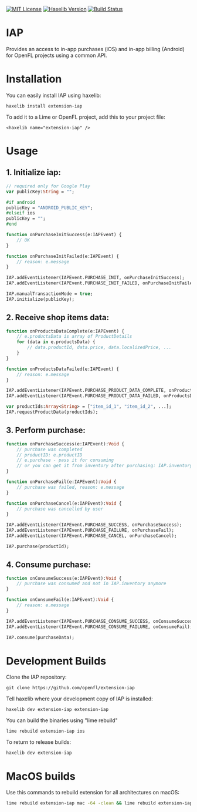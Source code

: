[![MIT License](https://img.shields.io/badge/license-MIT-blue.svg?style=flat)](LICENSE.md) [![Haxelib Version](https://img.shields.io/github/tag/openfl/extension-iap.svg?style=flat&label=haxelib)](http://lib.haxe.org/p/extension-iap) [![Build Status](https://img.shields.io/travis/openfl/extension-iap.svg?style=flat)](https://travis-ci.org/openfl/extension-iap)

# IAP

Provides an access to in-app purchases (iOS) and in-app billing (Android) for OpenFL projects using a common API.

# Installation

You can easily install IAP using haxelib:

    haxelib install extension-iap

To add it to a Lime or OpenFL project, add this to your project file:

    <haxelib name="extension-iap" />

# Usage

## 1. Initialize iap:

```haxe
// required only for Google Play
var publicKey:String = "";

#if android
publicKey = "ANDROID_PUBLIC_KEY";
#elseif ios
publicKey = "";
#end

function onPurchaseInitSuccess(e:IAPEvent) {
    // OK
}

function onPurchaseInitFailed(e:IAPEvent) {
    // reason: e.message
}

IAP.addEventListener(IAPEvent.PURCHASE_INIT, onPurchaseInitSuccess);
IAP.addEventListener(IAPEvent.PURCHASE_INIT_FAILED, onPurchaseInitFailed);

IAP.manualTransactionMode = true;
IAP.initialize(publicKey);
```

## 2. Receive shop items data:
```haxe
function onProductsDataComplete(e:IAPEvent) {
    // e.productsData is array of ProductDetails
    for (data in e.productsData) {
        // data.productId, data.price, data.localizedPrice, ...
    }
}

function onProductsDataFailed(e:IAPEvent) {
    // reason: e.message
}

IAP.addEventListener(IAPEvent.PURCHASE_PRODUCT_DATA_COMPLETE, onProductsDataComplete);
IAP.addEventListener(IAPEvent.PURCHASE_PRODUCT_DATA_FAILED, onProductsDataFailed);

var productIds:Array<String> = ["item_id_1", "item_id_2", ...];
IAP.requestProductData(productIds);
```

## 3. Perform purchase:
```haxe
function onPurchaseSuccess(e:IAPEvent):Void {
    // purchase was completed
    // productID: e.productID
    // e.purchase - pass it for consuming
    // or you can get it from inventory after purchasing: IAP.inventory.getPurchase(productID)
}

function onPurchaseFail(e:IAPEvent):Void {
    // purchase was failed, reason: e.message
}

function onPurchaseCancel(e:IAPEvent):Void {
    // purchase was cancelled by user
}

IAP.addEventListener(IAPEvent.PURCHASE_SUCCESS, onPurchaseSuccess);
IAP.addEventListener(IAPEvent.PURCHASE_FAILURE, onPurchaseFail);
IAP.addEventListener(IAPEvent.PURCHASE_CANCEL, onPurchaseCancel);

IAP.purchase(productId);
```

## 4. Consume purchase:
```haxe
function onConsumeSuccess(e:IAPEvent):Void {
    // purchase was consumed and not in IAP.inventory anymore
}

function onConsumeFail(e:IAPEvent):Void {
    // reason: e.message
}

IAP.addEventListener(IAPEvent.PURCHASE_CONSUME_SUCCESS, onConsumeSuccess);
IAP.addEventListener(IAPEvent.PURCHASE_CONSUME_FAILURE, onConsumeFail);

IAP.consume(purchaseData);
```

# Development Builds

Clone the IAP repository:

    git clone https://github.com/openfl/extension-iap

Tell haxelib where your development copy of IAP is installed:

    haxelib dev extension-iap extension-iap

You can build the binaries using "lime rebuild"

    lime rebuild extension-iap ios

To return to release builds:

    haxelib dev extension-iap

# MacOS builds

Use this commands to rebuild extension for all architectures on macOS:

```bash
lime rebuild extension-iap mac -64 -clean && lime rebuild extension-iap mac -debug -64 -clean && lime rebuild extension-iap mac -arm64 -clean && lime rebuild extension-iap mac -debug -arm64 -clean
```